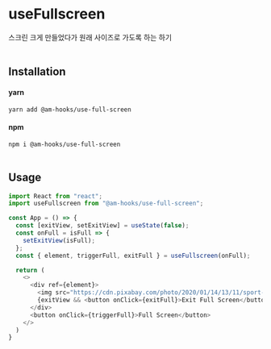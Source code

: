 # useFullscreen
스크린 크게 만들었다가 원래 사이즈로 가도록 하는 하기 <br><br>

## Installation

#### yarn

`yarn add @am-hooks/use-full-screen`

#### npm

`npm i @am-hooks/use-full-screen` <br><br>

## Usage

```js
import React from "react";
import useFullscreen from "@am-hooks/use-full-screen";

const App = () => {
  const [exitView, setExitView] = useState(false);
  const onFull = isFull => {
    setExitView(isFull);
  };
  const { element, triggerFull, exitFull } = useFullscreen(onFull);

  return (
    <>
      <div ref={element}>
        <img src="https://cdn.pixabay.com/photo/2020/01/14/13/11/sport-4765008__340.jpg" />
        {exitView && <button onClick={exitFull}>Exit Full Screen</button>}button>}
      </div>
      <button onClick={triggerFull}>Full Screen</button>
    </>
  )
}
```

<br><br>
